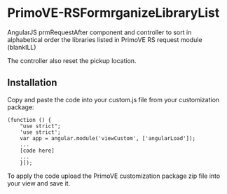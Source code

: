 # PrimoVE-RSFormrganizeLibraryList
AngularJS prmRequestAfter component and controller to sort in alphabetical order the libraries listed in PrimoVE RS request module (blankILL)

The controller also reset the pickup location.

## Installation
Copy and paste the code into your custom.js file from your customization package:

```
(function () {
    "use strict";
    'use strict';
    var app = angular.module('viewCustom', ['angularLoad']);
    ...
    [code here]
    ...
    }]);
```
To apply the code upload the PrimoVE customization package zip file into your view and save it.
